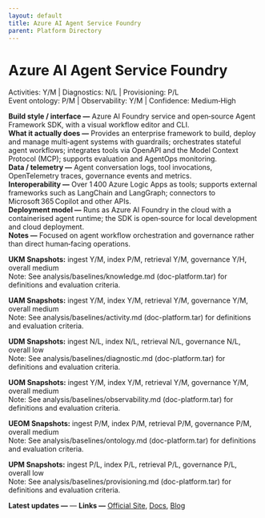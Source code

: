 ```yaml
---
layout: default
title: Azure AI Agent Service Foundry
parent: Platform Directory
---
```


# Azure AI Agent Service Foundry

Activities: Y/M | Diagnostics: N/L | Provisioning: P/L  <br>
Event ontology: P/M | Observability: Y/M | Confidence: Medium‑High

**Build style / interface —** Azure AI Foundry service and open‑source Agent Framework SDK, with a visual workflow editor and CLI.  
**What it actually does —** Provides an enterprise framework to build, deploy and manage multi‑agent systems with guardrails; orchestrates stateful agent workflows; integrates tools via OpenAPI and the Model Context Protocol (MCP); supports evaluation and AgentOps monitoring.  
**Data / telemetry —** Agent conversation logs, tool invocations, OpenTelemetry traces, governance events and metrics.  
**Interoperability —** Over 1 400 Azure Logic Apps as tools; supports external frameworks such as LangChain and LangGraph; connectors to Microsoft 365 Copilot and other APIs.  
**Deployment model —** Runs as Azure AI Foundry in the cloud with a containerised agent runtime; the SDK is open‑source for local development and cloud deployment.  
**Notes —** Focused on agent workflow orchestration and governance rather than direct human‑facing operations.

**UKM Snapshots:**
ingest Y/M, index P/M, retrieval Y/M, governance Y/H, overall medium  <br>
Note: See analysis/baselines/knowledge.md (doc-platform.tar) for definitions and evaluation criteria.







**UAM Snapshots:**
ingest Y/M, index Y/M, retrieval Y/M, governance Y/M, overall medium  <br>
Note: See analysis/baselines/activity.md (doc-platform.tar) for definitions and evaluation criteria.






**UDM Snapshots:**
ingest N/L, index N/L, retrieval N/L, governance N/L, overall low  <br>
Note: See analysis/baselines/diagnostic.md (doc-platform.tar) for definitions and evaluation criteria.






**UOM Snapshots:**
ingest Y/M, index Y/M, retrieval Y/M, governance Y/M, overall medium  <br>
Note: See analysis/baselines/observability.md (doc-platform.tar) for definitions and evaluation criteria.






**UEOM Snapshots:**
ingest P/M, index P/M, retrieval P/M, governance P/M, overall medium  <br>
Note: See analysis/baselines/ontology.md (doc-platform.tar) for definitions and evaluation criteria.






**UPM Snapshots:**
ingest P/L, index P/L, retrieval P/L, governance P/L, overall low  <br>
Note: See analysis/baselines/provisioning.md (doc-platform.tar) for definitions and evaluation criteria.







**Latest updates —** — 
**Links —** [Official Site](https://...), [Docs](https://...), [Blog](https://...)